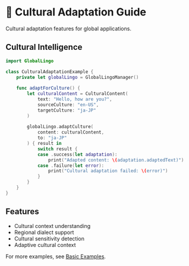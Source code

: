 # 🎨 Cultural Adaptation Guide

Cultural adaptation features for global applications.

## Cultural Intelligence

```swift
import GlobalLingo

class CulturalAdaptationExample {
    private let globalLingo = GlobalLingoManager()
    
    func adaptForCulture() {
        let culturalContent = CulturalContent(
            text: "Hello, how are you?",
            sourceCulture: "en-US",
            targetCulture: "ja-JP"
        )
        
        globalLingo.adaptCulture(
            content: culturalContent,
            to: "ja-JP"
        ) { result in
            switch result {
            case .success(let adaptation):
                print("Adapted content: \(adaptation.adaptedText)")
            case .failure(let error):
                print("Cultural adaptation failed: \(error)")
            }
        }
    }
}
```

## Features

- Cultural context understanding
- Regional dialect support
- Cultural sensitivity detection
- Adaptive cultural context

For more examples, see [Basic Examples](../Examples/BasicExamples.md).
